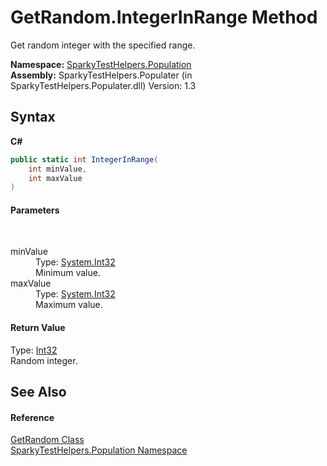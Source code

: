 # GetRandom.IntegerInRange Method 
 

Get random integer with the specified range.

**Namespace:**&nbsp;<a href="N_SparkyTestHelpers_Population.md">SparkyTestHelpers.Population</a><br />**Assembly:**&nbsp;SparkyTestHelpers.Populater (in SparkyTestHelpers.Populater.dll) Version: 1.3

## Syntax

**C#**<br />
``` C#
public static int IntegerInRange(
	int minValue,
	int maxValue
)
```


#### Parameters
&nbsp;<dl><dt>minValue</dt><dd>Type: <a href="http://msdn2.microsoft.com/en-us/library/td2s409d" target="_blank">System.Int32</a><br />Minimum value.</dd><dt>maxValue</dt><dd>Type: <a href="http://msdn2.microsoft.com/en-us/library/td2s409d" target="_blank">System.Int32</a><br />Maximum value.</dd></dl>

#### Return Value
Type: <a href="http://msdn2.microsoft.com/en-us/library/td2s409d" target="_blank">Int32</a><br />Random integer.

## See Also


#### Reference
<a href="T_SparkyTestHelpers_Population_GetRandom.md">GetRandom Class</a><br /><a href="N_SparkyTestHelpers_Population.md">SparkyTestHelpers.Population Namespace</a><br />
